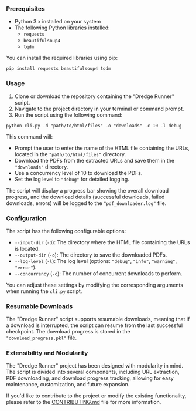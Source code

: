 ### Prerequisites

- Python 3.x installed on your system
- The following Python libraries installed:
  - `requests`
  - `beautifulsoup4`
  - `tqdm`

You can install the required libraries using pip:

```
pip install requests beautifulsoup4 tqdm
```

### Usage

1. Clone or download the repository containing the "Dredge Runner" script.
2. Navigate to the project directory in your terminal or command prompt.
3. Run the script using the following command:

```
python cli.py -d "path/to/html/files" -o "downloads" -c 10 -l debug
```

This command will:

- Prompt the user to enter the name of the HTML file containing the URLs, located in the `"path/to/html/files"` directory.
- Download the PDFs from the extracted URLs and save them in the `"downloads"` directory.
- Use a concurrency level of 10 to download the PDFs.
- Set the log level to `"debug"` for detailed logging.

The script will display a progress bar showing the overall download progress, and the download details (successful downloads, failed downloads, errors) will be logged to the `"pdf_downloader.log"` file.

### Configuration

The script has the following configurable options:

- `--input-dir` (`-d`): The directory where the HTML file containing the URLs is located.
- `--output-dir` (`-o`): The directory to save the downloaded PDFs.
- `--log-level` (`-l`): The log level (options: `"debug"`, `"info"`, `"warning"`, `"error"`).
- `--concurrency` (`-c`): The number of concurrent downloads to perform.

You can adjust these settings by modifying the corresponding arguments when running the `cli.py` script.

### Resumable Downloads

The "Dredge Runner" script supports resumable downloads, meaning that if a download is interrupted, the script can resume from the last successful checkpoint. The download progress is stored in the `"download_progress.pkl"` file.

### Extensibility and Modularity

The "Dredge Runner" project has been designed with modularity in mind. The script is divided into several components, including URL extraction, PDF downloading, and download progress tracking, allowing for easy maintenance, customization, and future expansion.

If you'd like to contribute to the project or modify the existing functionality, please refer to the [CONTRIBUTING.md](CONTRIBUTING.md) file for more information.